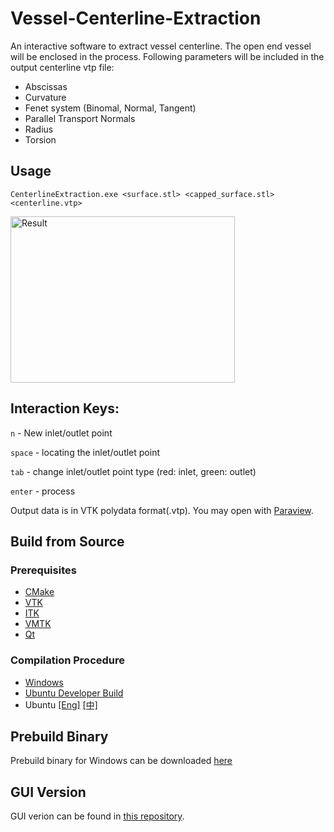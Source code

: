 # Vessel-Centerline-Extraction
An interactive software to extract vessel centerline. The open end vessel will be enclosed in the process. Following parameters will be included in the output centerline vtp file:

- Abscissas
- Curvature
- Fenet system (Binomal, Normal, Tangent)
- Parallel Transport Normals
- Radius
- Torsion

## Usage
`CenterlineExtraction.exe <surface.stl> <capped_surface.stl> <centerline.vtp>`
<p align="left"> 
<img src="./doc/img/result_large.jpg" width="359px" height="266px" title="Result"/>
</p>


## Interaction Keys:
`n` - New inlet/outlet point

`space` - locating the inlet/outlet point

`tab` - change inlet/outlet point type (red: inlet, green: outlet)

`enter` - process

Output data is in VTK polydata format(.vtp). You may open with [Paraview](https://www.paraview.org/).

## Build from Source
### Prerequisites
- [CMake](https://cmake.org/)
- [VTK](https://github.com/Kitware/VTK.git)
- [ITK](https://github.com/InsightSoftwareConsortium/ITK.git)
- [VMTK](https://github.com/vmtk/vmtk)
- [Qt](https://www.qt.io/)

### Compilation Procedure
- [Windows](./doc/build-en.md)
- [Ubuntu Developer Build](./doc/build-en.md)
- Ubuntu [\[Eng\]](./doc/build-ubuntu-en.md) [\[中\]](https://github.com/jackyko1991/Vessel-Centerline-Extraction/issues/2)

## Prebuild Binary
Prebuild binary for Windows can be downloaded [here](https://github.com/jackyko1991/Vessel-Centerline-Extraction/releases)

## GUI Version
GUI verion can be found in [this repository](https://github.com/jackyko1991/Vessel-Clipper).
